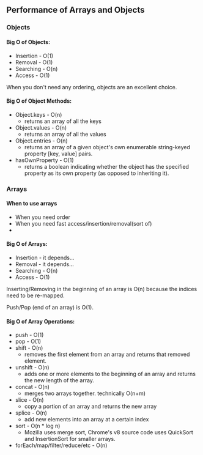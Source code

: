 ## Performance of Arrays and Objects
### Objects
#### Big O of Objects:
- Insertion - O(1)
- Removal - O(1)
- Searching - O(n)
- Access - O(1)

When you don't need any ordering, objects are an excellent choice.

#### Big O of Object Methods:
- Object.keys - O(n)
  - returns an array of all the keys
- Object.values - O(n)
  - returns an array of all the values
- Object.entries - O(n)
  - returns an array of a given object's own enumerable string-keyed property [key, value] pairs.
- hasOwnProperty - O(1)
  - returns a boolean indicating whether the object has the specified property as its own property (as opposed to inheriting it).


### Arrays
#### When to use arrays
- When you need order
- When you need fast access/insertion/removal(sort of)
- 
#### Big O of Arrays:
- Insertion - it depends...
- Removal - it depends...
- Searching - O(n)
- Access - O(1)

Inserting/Removing in the beginning of an array is O(n) because the indices need to be re-mapped.

Push/Pop (end of an array) is O(1).

#### Big O of Array Operations:
- push - O(1)
- pop - O(1)
- shift - O(n)
  - removes the first element from an array and returns that removed element.
- unshift - O(n)
  - adds one or more elements to the beginning of an array and returns the new length of the array.
- concat - O(n)
  - merges two arrays together. technically O(n+m)
- slice - O(n)
  - copy a portion of an array and returns the new array
- splice - O(n)
  - add new elements into an array at a certain index
- sort - O(n * log n)
  - Mozilla uses merge sort, Chrome's v8 source code uses QuickSort and InsertionSort for smaller arrays.
- forEach/map/filter/reduce/etc - O(n)